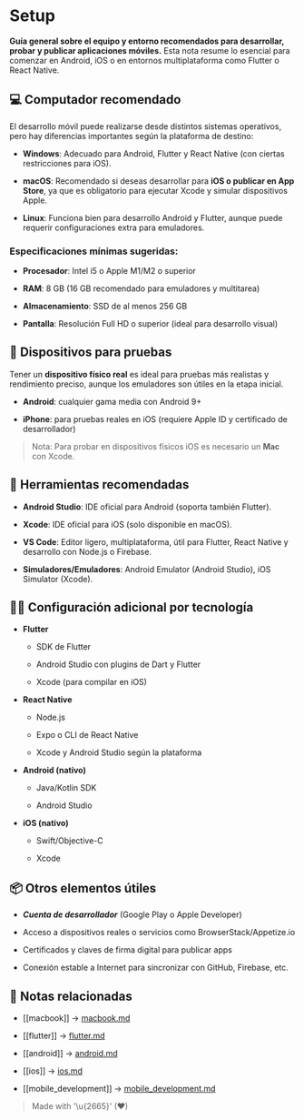 # Setup

**Guía general sobre el equipo y entorno recomendados para desarrollar, probar y publicar aplicaciones móviles.** Esta nota resume lo esencial para comenzar en Android, iOS o en entornos multiplataforma como Flutter o React Native.

## 💻 Computador recomendado

El desarrollo móvil puede realizarse desde distintos sistemas operativos, pero hay diferencias importantes según la plataforma de destino:

- **Windows**: Adecuado para Android, Flutter y React Native (con ciertas restricciones para iOS).  

- **macOS**: Recomendado si deseas desarrollar para **iOS o publicar en App Store**, ya que es obligatorio para ejecutar Xcode y simular dispositivos Apple.  

- **Linux**: Funciona bien para desarrollo Android y Flutter, aunque puede requerir configuraciones extra para emuladores.  

### Especificaciones mínimas sugeridas:

- **Procesador**: Intel i5 o Apple M1/M2 o superior
  
- **RAM**: 8 GB (16 GB recomendado para emuladores y multitarea)  
- **Almacenamiento**: SSD de al menos 256 GB  
- **Pantalla**: Resolución Full HD o superior (ideal para desarrollo visual)  

## 📱 Dispositivos para pruebas

Tener un **dispositivo físico real** es ideal para pruebas más realistas y rendimiento preciso, aunque los emuladores son útiles en la etapa inicial.

- **Android**: cualquier gama media con Android 9+  

- **iPhone**: para pruebas reales en iOS (requiere Apple ID y certificado de desarrollador)  

> Nota: Para probar en dispositivos físicos iOS es necesario un **Mac** con Xcode.

## 🔧 Herramientas recomendadas

- **Android Studio**: IDE oficial para Android (soporta también Flutter).  

- **Xcode**: IDE oficial para iOS (solo disponible en macOS).  

- **VS Code**: Editor ligero, multiplataforma, útil para Flutter, React Native y desarrollo con Node.js o Firebase.  

- **Simuladores/Emuladores**: Android Emulator (Android Studio), iOS Simulator (Xcode).  

## 👨‍💻 Configuración adicional por tecnología

- **Flutter**  
  - SDK de Flutter  
  
  - Android Studio con plugins de Dart y Flutter  
  - Xcode (para compilar en iOS)  

- **React Native**  
  - Node.js 
   
  - Expo o CLI de React Native  
  - Xcode y Android Studio según la plataforma  

- **Android (nativo)**  
  - Java/Kotlin SDK  
  
  - Android Studio  

- **iOS (nativo)**  
  - Swift/Objective-C
    
  - Xcode  

## 📦 Otros elementos útiles

- ***Cuenta de desarrollador*** (Google Play o Apple Developer) 
   
- Acceso a dispositivos reales o servicios como BrowserStack/Appetize.io  
- Certificados y claves de firma digital para publicar apps  
- Conexión estable a Internet para sincronizar con GitHub, Firebase, etc.

## 🔗 Notas relacionadas

- [[macbook]] → [macbook.md](/setup/macbook.md)  

- [[flutter]] → [flutter.md](/frameworks/flutter.md)  

- [[android]] → [android.md](/os/android.md)  

- [[ios]] → [ios.md](/os/ios.md)  

- [[mobile_development]] → [mobile_development.md](/overview/mobile_development.md)  

> Made with '\u{2665}' (♥)
